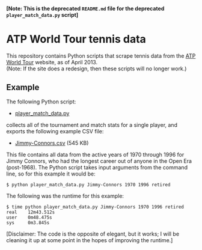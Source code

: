 #### [Note: This is the deprecated `README.md` file for the deprecated `player_match_data.py` script]

# ATP World Tour tennis data

This repository contains Python scripts that scrape tennis data from the <a href="http://www.atpworldtour.com/" target="_blank">ATP World Tour</a> website, as of April 2013. 
<br />
(Note: If the site does a redesign, then these scripts will no longer work.)

## Example
The following Python script: 

* <a href="https://github.com/serve-and-volley/atp-world-tour-tennis-data/blob/master/python/deprecated/v1/player_match_data.py" target="_blank">player_match_data.py</a>

collects all of the tournament and match stats for a single player, and exports the following example CSV file:

* <a href="https://github.com/serve-and-volley/atp-world-tour-tennis-data/blob/master/csv/retired_players/Jimmy-Connors.csv" target="_blank">Jimmy-Connors.csv</a> (545 KB)

This file contains all data from the active years of 1970 through 1996 for Jimmy Connors, who had the longest career out of anyone in the Open Era (post-1968). The Python script takes input arguments from the command line, so for this example it would be:

```
$ python player_match_data.py Jimmy-Connors 1970 1996 retired
```

The following was the runtime for this example:

```
$ time python player_match_data.py Jimmy-Connors 1970 1996 retired
real    12m43.512s
user    0m48.475s
sys     0m3.845s
```

[Disclaimer: The code is the opposite of elegant, but it works; I will be cleaning it up at some point in the hopes of improving the runtime.]
